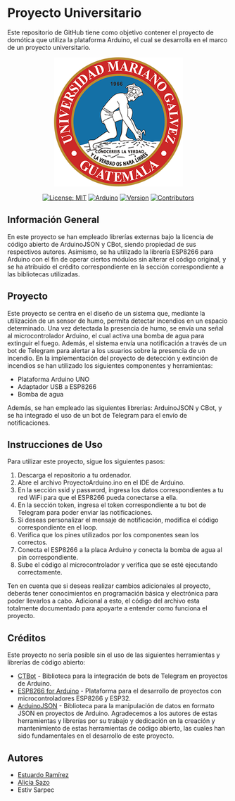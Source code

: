# Proyecto Universitario

Este repositorio de GitHub tiene como objetivo contener el proyecto de domótica que utiliza la plataforma Arduino, el cual se desarrolla en el marco de un proyecto universitario.

<p align="center">
<img src="./umg.png" alt="Logotipo de la Universidad Mariano Galvez de Guatemala">
</p>

<div align="center">

[![License: MIT](https://img.shields.io/badge/License-MIT-yellow.svg)](https://opensource.org/licenses/MIT)
[![Arduino](https://img.shields.io/badge/Arduino-C%2B%2B-blue.svg)](https://www.arduino.cc/reference/en/)
[![Version](https://img.shields.io/badge/Version-1.0.0-blue)](CHANGELOG.md)
[![Contributors](https://img.shields.io/github/contributors/estuardodev/Proyecto-Logica-Sistemas)](https://github.com/estuardodev/Proyecto-Logica-Sistemas/graphs/contributors)

</div>

## Información General

En este proyecto se han empleado librerías externas bajo la licencia de código abierto de ArduinoJSON y CBot, siendo propiedad de sus respectivos autores. Asimismo, se ha utilizado la librería ESP8266 para Arduino con el fin de operar ciertos módulos sin alterar el código original, y se ha atribuido el crédito correspondiente en la sección correspondiente a las bibliotecas utilizadas.

## Proyecto

Este proyecto se centra en el diseño de un sistema que, mediante la utilización de un sensor de humo, permita detectar incendios en un espacio determinado. Una vez detectada la presencia de humo, se envía una señal al microcontrolador Arduino, el cual activa una bomba de agua para extinguir el fuego. Además, el sistema envía una notificación a través de un bot de Telegram para alertar a los usuarios sobre la presencia de un incendio.
En la implementación del proyecto de detección y extinción de incendios se han utilizado los siguientes componentes y herramientas:

- Plataforma Arduino UNO
- Adaptador USB a ESP8266
- Bomba de agua

Además, se han empleado las siguientes librerías: ArduinoJSON y CBot, y se ha integrado el uso de un bot de Telegram para el envío de notificaciones.

## Instrucciones de Uso

Para utilizar este proyecto, sigue los siguientes pasos:

1. Descarga el repositorio a tu ordenador.
2. Abre el archivo ProyectoArduino.ino en el IDE de Arduino.
3. En la sección ssid y password, ingresa los datos correspondientes a tu red WiFi para que el ESP8266 pueda conectarse a ella.
4. En la sección token, ingresa el token correspondiente a tu bot de Telegram para poder enviar las notificaciones.
5. Si deseas personalizar el mensaje de notificación, modifica el código correspondiente en el loop.
6. Verifica que los pines utilizados por los componentes sean los correctos.
7. Conecta el ESP8266 a la placa Arduino y conecta la bomba de agua al pin correspondiente.
8. Sube el código al microcontrolador y verifica que se esté ejecutando correctamente.

Ten en cuenta que si deseas realizar cambios adicionales al proyecto, deberás tener conocimientos en programación básica y electrónica para poder llevarlos a cabo. Adicional a esto, el código del archivo esta totalmente documentado para apoyarte a entender como funciona el proyecto.

## Créditos

Este proyecto no sería posible sin el uso de las siguientes herramientas y librerías de código abierto:

- [CTBot](https://github.com/shurillu/CTBot "CTBot") - Biblioteca para la integración de bots de Telegram en proyectos de Arduino.
- [ESP8266 for Arduino](https://github.com/esp8266/Arduino "ESP8266") - Plataforma para el desarrollo de proyectos con microcontroladores ESP8266 y ESP32.
- [ArduinoJSON](https://github.com/bblanchon/ArduinoJson "ArduinoJSON") - Biblioteca para la manipulación de datos en formato JSON en proyectos de Arduino.
  Agradecemos a los autores de estas herramientas y librerías por su trabajo y dedicación en la creación y mantenimiento de estas herramientas de código abierto, las cuales han sido fundamentales en el desarrollo de este proyecto.

## Autores

- [Estuardo Ramírez](https://github.com/estuardodev)
- [Alicia Sazo](https://github.com/AliciaSazo)
- Estiv Sarpec
